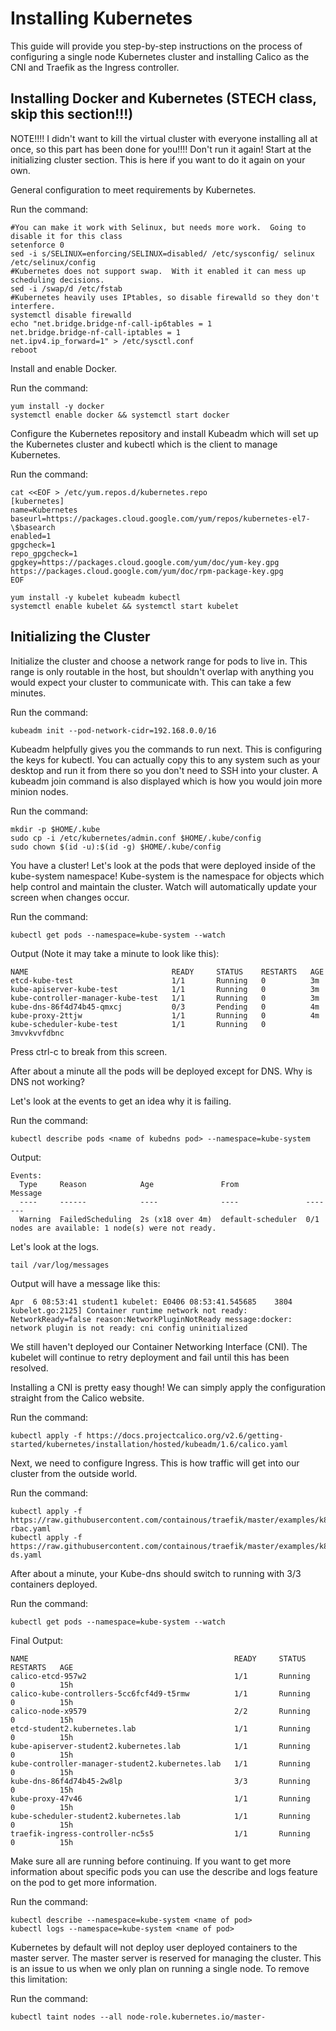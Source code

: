 # Installing Kubernetes
This guide will provide you step-by-step instructions on the process of configuring a single node Kubernetes cluster and installing Calico as the CNI and Traefik as the Ingress controller.


## Installing Docker and Kubernetes (STECH class, skip this section!!!)

NOTE!!!!  I didn't want to kill the virtual cluster with everyone installing all at once, so this part has been done for you!!!!  Don't run it again!  Start at the initializing cluster section.  This is here if you want to do it again on your own.

General configuration to meet requirements by Kubernetes.

Run the command:

```
#You can make it work with Selinux, but needs more work.  Going to disable it for this class
setenforce 0
sed -i s/SELINUX=enforcing/SELINUX=disabled/ /etc/sysconfig/ selinux /etc/selinux/config
#Kubernetes does not support swap.  With it enabled it can mess up scheduling decisions.
sed -i /swap/d /etc/fstab
#Kubernetes heavily uses IPtables, so disable firewalld so they don't interfere.
systemctl disable firewalld
echo "net.bridge.bridge-nf-call-ip6tables = 1
net.bridge.bridge-nf-call-iptables = 1
net.ipv4.ip_forward=1" > /etc/sysctl.conf
reboot
```

Install and enable Docker.

Run the command:

```
yum install -y docker
systemctl enable docker && systemctl start docker
```


Configure the Kubernetes repository and install Kubeadm which will set up the Kubernetes cluster and kubectl which is the client to manage Kubernetes.

Run the command:

```
cat <<EOF > /etc/yum.repos.d/kubernetes.repo
[kubernetes]
name=Kubernetes
baseurl=https://packages.cloud.google.com/yum/repos/kubernetes-el7-\$basearch
enabled=1
gpgcheck=1
repo_gpgcheck=1
gpgkey=https://packages.cloud.google.com/yum/doc/yum-key.gpg https://packages.cloud.google.com/yum/doc/rpm-package-key.gpg
EOF

yum install -y kubelet kubeadm kubectl
systemctl enable kubelet && systemctl start kubelet
```


## Initializing the Cluster
Initialize the cluster and choose a network range for pods to live in.  This range is only routable in the host, but shouldn't overlap with anything you would expect your cluster to communicate with.  This can take a few minutes.

Run the command:

```
kubeadm init --pod-network-cidr=192.168.0.0/16
```

Kubeadm helpfully gives you the commands to run next.  This is configuring the keys for kubectl.  You can actually copy this to any system such as your desktop and run it from there so you don't need to SSH into your cluster.  A kubeadm join command is also displayed which is how you would join more minion nodes.

Run the command:

```
mkdir -p $HOME/.kube
sudo cp -i /etc/kubernetes/admin.conf $HOME/.kube/config
sudo chown $(id -u):$(id -g) $HOME/.kube/config
```

You have a cluster!  Let's look at the pods that were deployed inside of the kube-system namespace!  Kube-system is the namespace for objects which help control and maintain the cluster.  Watch will automatically update your screen when changes occur.

Run the command:

```
kubectl get pods --namespace=kube-system --watch
```

Output (Note it may take a minute to look like this):

```
NAME                                READY     STATUS    RESTARTS   AGE
etcd-kube-test                      1/1       Running   0          3m
kube-apiserver-kube-test            1/1       Running   0          3m
kube-controller-manager-kube-test   1/1       Running   0          3m
kube-dns-86f4d74b45-qmxcj           0/3       Pending   0          4m
kube-proxy-2ttjw                    1/1       Running   0          4m
kube-scheduler-kube-test            1/1       Running   0          3mvvkvvfdbnc
```

Press ctrl-c to break from this screen.

After about a minute all the pods will be deployed except for DNS. Why is DNS not working?  

Let's look at the events to get an idea why it is failing.

Run the command:

```
kubectl describe pods <name of kubedns pod> --namespace=kube-system
```

Output:

```
Events:
  Type     Reason            Age               From               Message
  ----     ------            ----              ----               -------
  Warning  FailedScheduling  2s (x18 over 4m)  default-scheduler  0/1 nodes are available: 1 node(s) were not ready.
```

Let's look at the logs.

```
tail /var/log/messages
```

Output will have a message like this:

```
Apr  6 08:53:41 student1 kubelet: E0406 08:53:41.545685    3804 kubelet.go:2125] Container runtime network not ready: NetworkReady=false reason:NetworkPluginNotReady message:docker: network plugin is not ready: cni config uninitialized
```


We still haven't deployed our Container Networking Interface (CNI).  The kubelet will continue to retry deployment and fail until this has been resolved.


Installing a CNI is pretty easy though!  We can simply apply the configuration straight from the Calico website.

Run the command:

```
kubectl apply -f https://docs.projectcalico.org/v2.6/getting-started/kubernetes/installation/hosted/kubeadm/1.6/calico.yaml
```


Next, we need to configure Ingress.  This is how traffic will get into our cluster from the outside world.

Run the command:

```
kubectl apply -f https://raw.githubusercontent.com/containous/traefik/master/examples/k8s/traefik-rbac.yaml
kubectl apply -f https://raw.githubusercontent.com/containous/traefik/master/examples/k8s/traefik-ds.yaml
```

After about a minute, your Kube-dns should switch to running with 3/3 containers deployed.

Run the command:

```
kubectl get pods --namespace=kube-system --watch
```

Final Output:

```
NAME                                              READY     STATUS    RESTARTS   AGE
calico-etcd-957w2                                 1/1       Running   0          15h
calico-kube-controllers-5cc6fcf4d9-t5rmw          1/1       Running   0          15h
calico-node-x9579                                 2/2       Running   0          15h
etcd-student2.kubernetes.lab                      1/1       Running   0          15h
kube-apiserver-student2.kubernetes.lab            1/1       Running   0          15h
kube-controller-manager-student2.kubernetes.lab   1/1       Running   0          15h
kube-dns-86f4d74b45-2w8lp                         3/3       Running   0          15h
kube-proxy-47v46                                  1/1       Running   0          15h
kube-scheduler-student2.kubernetes.lab            1/1       Running   0          15h
traefik-ingress-controller-nc5s5                  1/1       Running   0          15h
```

Make sure all are running before continuing.  If you want to get more information about specific pods you can use the describe and logs feature on the pod to get more information.

Run the command:
```
kubectl describe --namespace=kube-system <name of pod>
kubectl logs --namespace=kube-system <name of pod>
```


Kubernetes by default will not deploy user deployed containers to the master server.  The master server is reserved for managing the cluster.  This is an issue to us when we only plan on running a single node.  To remove this limitation:

Run the command:

```
kubectl taint nodes --all node-role.kubernetes.io/master-
```
